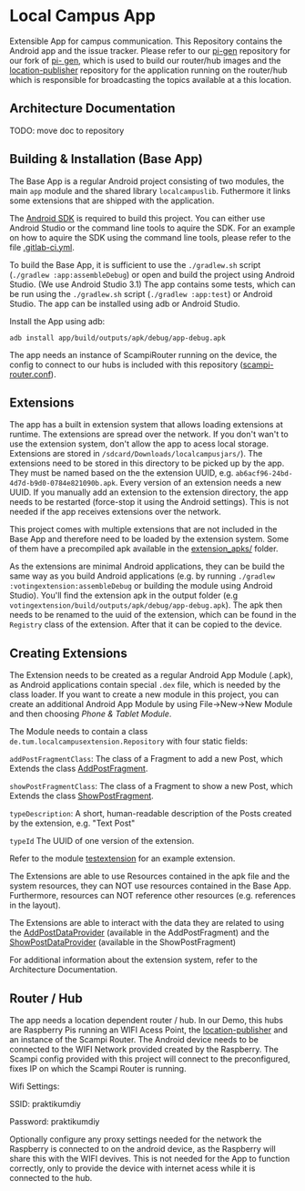 # Local Campus App

Extensible App for campus communication. This Repository contains the Android
app and the issue tracker. Please refer to our  [pi-gen](https://gitlab.com/diy-networking-team2/pi-gen)
repository for our fork of [pi-
gen](https://github.com/RPi-Distro/pi-gen), which is used to build our
router/hub images and the [location-publisher](https://gitlab.com/diy-networking-team2/location-publisher)
repository for the application running on
the router/hub which is responsible for broadcasting the topics available at a this
location.

## Architecture Documentation
TODO: move doc to repository

## Building & Installation (Base App)

The Base App is a regular Android project consisting of two modules, the main
`app` module and the shared library `localcampuslib`. Futhermore it links some
extensions that are shipped with the application.

The [Android SDK](https://developer.android.com/studio/#downloads) is required
to build this project. You can either use Android Studio or the command line
tools to aquire the SDK. For an example on how to aquire the SDK using the
command line tools, please refer to the file [.gitlab-ci.yml](.gitlab-ci.yml).

To build the Base App, it is sufficient to use the `./gradlew.sh` script
(`./gradlew :app:assembleDebug`) or open and build the project using Android
Studio. (We use Android Studio 3.1) The app contains some tests, which can
be run using the `./gradlew.sh` script (`./gradlew :app:test`) or Android
Studio. The app can be installed using adb or Android Studio.

Install the App using adb:

`adb install app/build/outputs/apk/debug/app-debug.apk`

The app needs an instance of ScampiRouter running on the device, the config to
connect to our hubs is included with this repository 
([scampi-router.conf](scampi-router.conf)).

## Extensions

The app has a built in extension system that allows loading extensions at
runtime. The extensions are spread over the network. If you don't wan't to use
the extension system, don't allow the app to acess local storage. Extensions
are stored in `/sdcard/Downloads/localcampusjars/`). The extensions need to be
stored in this directory to be picked up by the app. They must be named based on the
the extension UUID, e.g. `ab6acf96-24bd-4d7d-b9d0-0784e821090b.apk`. Every
version of an extension needs a new UUID. If you manually add an extension to
the extension directory, the app needs to be restarted (force-stop it using
the Android settings). This is not needed if the app receives extensions over the network.

This project comes with multiple extensions that are not included in the Base
App and therefore need to be loaded by the extension system. Some of them have
a precompiled apk available in the [extension_apks/](extension_apks) folder.

As the extensions are minimal Android applications, they can be build the same
way as you build Android applications (e.g. by running `./gradlew :votingextension:assembleDebug` 
or building the module using Android Studio). 
You'll find the extension apk in the output folder
(e.g `votingextension/build/outputs/apk/debug/app-debug.apk`). 
The apk then needs to be renamed to the uuid of the extension,
which can be found in the `Registry` class of the extension. After that it can be copied to the device.


## Creating Extensions

The Extension needs to be created as a regular Android App Module (.apk), as
Android applications contain special `.dex` file, which is needed by the class
loader. If you want to create a new module in this project, you can create an
additional Android App Module by using File->New->New Module and then choosing *Phone &
Tablet Module*.

The Module needs to contain a class `de.tum.localcampusextension.Repository`
with four static fields:

`addPostFragmentClass`: The class of a Fragment to add a new Post, which Extends
the class [AddPostFragment](localcampuslib/src/main/java/de/tum/localcampuslib/AddPostFragment.java).

`showPostFragmentClass`: The class of a Fragment to show a new Post, which Extends the class
[ShowPostFragment](localcampuslib/src/main/java/de/tum/localcampuslib/ShowPostFragment.java). 

`typeDescription`: A short, human-readable description of
the Posts created by the extension, e.g. "Text Post"

`typeId` The UUID of one version of the extension.

Refer to the module [testextension](testextension) for an example extension.

The Extensions are able to use Resources contained in the apk file and the system
resources, they can NOT use resources contained in the Base App.
Furthermore, resources can NOT reference other resources (e.g. references in
the layout).

The Extensions are able to interact with the data they are related to using the 
[AddPostDataProvider](localcampuslib/src/main/java/de/tum/localcampuslib/AddPostDataProvider.java)
(available in the AddPostFragment) and the 
[ShowPostDataProvider](localcampuslib/src/main/java/de/tum/localcampuslib/ShowPostDataProvider.java)
(available in the ShowPostFragment)

For additional information about the extension system, refer to the
Architecture Documentation.

## Router / Hub

The app needs a location dependent router / hub. In our Demo, this hubs are
Raspberry Pis running an WIFI Acess Point, the [location-publisher](https://gitlab.com/diy-networking-team2/location-publisher)
and an instance of the Scampi Router. The Android device needs to be connected
to the WIFI Network provided created by the Raspberry.
The Scampi config provided with this project will connect to the preconfigured,
fixes IP on which the Scampi Router is running.

Wifi Settings:

SSID: praktikumdiy

Password: praktikumdiy

Optionally configure any proxy settings needed for the network the Raspberry
is connected to on the android device, as the Raspberry will share this with
the WIFI devives. This is not needed for the App to function correctly,
only to provide the device with internet acess while it is connected to the hub.
